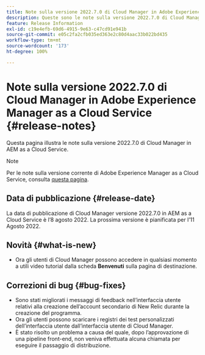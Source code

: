 ```yaml
---
title: Note sulla versione 2022.7.0 di Cloud Manager in Adobe Experience Manager as a Cloud Service
description: Queste sono le note sulla versione 2022.7.0 di Cloud Manager in AEM as a Cloud Service.
feature: Release Information
exl-id: c19e4efb-69d6-4915-9e63-c47cd91e941b
source-git-commit: e05c2fa2cfb035ed363e2c80d4aac33b022bd435
workflow-type: tm+mt
source-wordcount: '173'
ht-degree: 100%

---
```


# Note sulla versione 2022.7.0 di Cloud Manager in Adobe Experience Manager as a Cloud Service {#release-notes}

Questa pagina illustra le note sulla versione 2022.7.0 di Cloud Manager in AEM as a Cloud Service.

>[!NOTE]
>
>Per le note sulla versione corrente di Adobe Experience Manager as a Cloud Service, consulta [questa pagina](/help/release-notes/release-notes-cloud/release-notes-current.md).

## Data di pubblicazione {#release-date}

La data di pubblicazione di Cloud Manager versione 2022.7.0 in AEM as a Cloud Service è l’8 agosto 2022. La prossima versione è pianificata per l’11 Agosto 2022.

## Novità {#what-is-new}

* Ora gli utenti di Cloud Manager possono accedere in qualsiasi momento a utili video tutorial dalla scheda **Benvenuti** sulla pagina di destinazione.

## Correzioni di bug {#bug-fixes}

* Sono stati migliorati i messaggi di feedback nell’interfaccia utente relativi alla creazione dell’account secondario di New Relic durante la creazione del programma.
* Ora gli utenti possono scaricare i registri dei test personalizzati dell’interfaccia utente dall’interfaccia utente di Cloud Manager.
* È stato risolto un problema a causa del quale, dopo l’approvazione di una pipeline front-end, non veniva effettuata alcuna chiamata per eseguire il passaggio di distribuzione.
